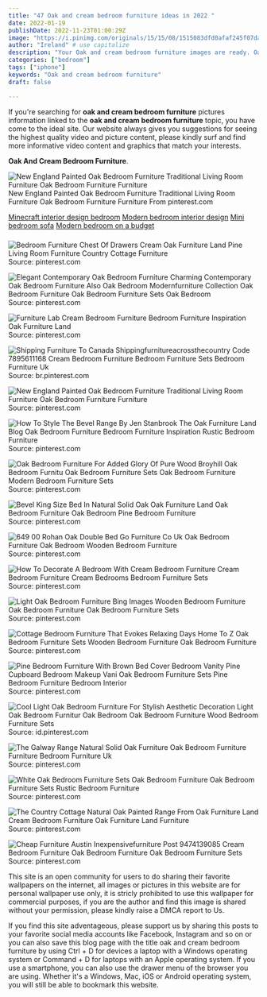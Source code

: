 ```yaml
---
title: "47 Oak and cream bedroom furniture ideas in 2022 "
date: 2022-01-19
publishDate: 2022-11-23T01:00:29Z
image: "https://i.pinimg.com/originals/15/15/08/1515083dfd0afaf245f07da8d0e1e4a5.jpg"
author: "Ireland" # use capitalize
description: "Your Oak and cream bedroom furniture images are ready. Oak and cream bedroom furniture are a topic that is being searched for and liked by netizens today. You can Find and Download the Oak and cream bedroom furniture files here. Get all royalty-free vectors."
categories: ["bedroom"]
tags: ["iphone"]
keywords: "Oak and cream bedroom furniture"
draft: false

---
```


If you're searching for **oak and cream bedroom furniture** pictures information linked to the **oak and cream bedroom furniture** topic, you have come to the ideal  site.  Our website always  gives you  suggestions  for seeing  the highest  quality video and picture  content, please kindly surf and find more informative video content and graphics  that match your interests.

**Oak And Cream Bedroom Furniture**. 

![New England Painted Oak Bedroom Furniture Traditional Living Room Furniture Oak Bedroom Furniture Furniture](https://i.pinimg.com/originals/02/b0/1e/02b01e35338a2f004044bba23b459f4e.jpg "New England Painted Oak Bedroom Furniture Traditional Living Room Furniture Oak Bedroom Furniture Furniture")
New England Painted Oak Bedroom Furniture Traditional Living Room Furniture Oak Bedroom Furniture Furniture From pinterest.com

[Minecraft interior design bedroom](/minecraft-interior-design-bedroom/)
[Modern bedroom interior design](/modern-bedroom-interior-design/)
[Mini bedroom sofa](/mini-bedroom-sofa/)
[Modern bedroom on a budget](/modern-bedroom-on-a-budget/)



### 

 


![Bedroom Furniture Chest Of Drawers Cream Oak Furniture Land Pine Living Room Furniture Country Cottage Furniture](https://i.pinimg.com/originals/15/d3/90/15d3905d02f524a1741134c69e77c810.jpg "Bedroom Furniture Chest Of Drawers Cream Oak Furniture Land Pine Living Room Furniture Country Cottage Furniture")
Source: pinterest.com

 

![Elegant Contemporary Oak Bedroom Furniture Charming Contemporary Oak Bedroom Furniture Also Oak Bedroom Modernfurniture Collection Oak Bedroom Furniture Oak Bedroom Furniture Sets Oak Bedroom](https://i.pinimg.com/originals/df/53/dd/df53ddd73054a5e089c6e24f190c3c7c.png "Elegant Contemporary Oak Bedroom Furniture Charming Contemporary Oak Bedroom Furniture Also Oak Bedroom Modernfurniture Collection Oak Bedroom Furniture Oak Bedroom Furniture Sets Oak Bedroom")
Source: pinterest.com

 

![Furniture Lab Cream Bedroom Furniture Bedroom Furniture Inspiration Oak Furniture Land](https://i.pinimg.com/originals/32/c0/18/32c01843df85d04608563b566a28c54f.jpg "Furniture Lab Cream Bedroom Furniture Bedroom Furniture Inspiration Oak Furniture Land")
Source: pinterest.com

 

![Shipping Furniture To Canada Shippingfurnitureacrossthecountry Code 7895611168 Cream Bedroom Furniture Bedroom Furniture Sets Bedroom Furniture Uk](https://i.pinimg.com/originals/31/d2/b5/31d2b5612582ba842bdb61e883482f74.jpg "Shipping Furniture To Canada Shippingfurnitureacrossthecountry Code 7895611168 Cream Bedroom Furniture Bedroom Furniture Sets Bedroom Furniture Uk")
Source: br.pinterest.com

 

![New England Painted Oak Bedroom Furniture Traditional Living Room Furniture Oak Bedroom Furniture Furniture](https://i.pinimg.com/originals/02/b0/1e/02b01e35338a2f004044bba23b459f4e.jpg "New England Painted Oak Bedroom Furniture Traditional Living Room Furniture Oak Bedroom Furniture Furniture")
Source: pinterest.com

 

![How To Style The Bevel Range By Jen Stanbrook The Oak Furniture Land Blog Oak Bedroom Furniture Bedroom Furniture Inspiration Rustic Bedroom Furniture](https://i.pinimg.com/originals/15/5a/99/155a99f9b56505930dc029002ec68cc1.jpg "How To Style The Bevel Range By Jen Stanbrook The Oak Furniture Land Blog Oak Bedroom Furniture Bedroom Furniture Inspiration Rustic Bedroom Furniture")
Source: pinterest.com

 

![Oak Bedroom Furniture For Added Glory Of Pure Wood Broyhill Oak Bedroom Furnitu Oak Bedroom Furniture Sets Oak Bedroom Furniture Modern Bedroom Furniture Sets](https://i.pinimg.com/originals/ae/de/2a/aede2aa063e4ed6f3bf19ef1246761c8.jpg "Oak Bedroom Furniture For Added Glory Of Pure Wood Broyhill Oak Bedroom Furnitu Oak Bedroom Furniture Sets Oak Bedroom Furniture Modern Bedroom Furniture Sets")
Source: pinterest.com

 

![Bevel King Size Bed In Natural Solid Oak Oak Furniture Land Oak Bedroom Furniture Oak Bedroom Pine Bedroom Furniture](https://i.pinimg.com/originals/21/bb/ae/21bbaedbf3ec7522423cd15151f62dcd.jpg "Bevel King Size Bed In Natural Solid Oak Oak Furniture Land Oak Bedroom Furniture Oak Bedroom Pine Bedroom Furniture")
Source: pinterest.com

 

![649 00 Rohan Oak Double Bed Go Furniture Co Uk Oak Bedroom Furniture Oak Bedroom Wooden Bedroom Furniture](https://i.pinimg.com/originals/18/54/14/1854143452cb4bd5f20bf75493139367.png "649 00 Rohan Oak Double Bed Go Furniture Co Uk Oak Bedroom Furniture Oak Bedroom Wooden Bedroom Furniture")
Source: pinterest.com

 

![How To Decorate A Bedroom With Cream Bedroom Furniture Cream Bedroom Furniture Cream Bedrooms Bedroom Furniture Sets](https://i.pinimg.com/originals/0a/44/18/0a44180b8057a58ac29761ac1cc8c219.jpg "How To Decorate A Bedroom With Cream Bedroom Furniture Cream Bedroom Furniture Cream Bedrooms Bedroom Furniture Sets")
Source: pinterest.com

 

![Light Oak Bedroom Furniture Bing Images Wooden Bedroom Furniture Oak Bedroom Furniture Oak Bedroom Furniture Sets](https://i.pinimg.com/originals/84/a9/ba/84a9bafb0962ad79c192c6d1010a8108.jpg "Light Oak Bedroom Furniture Bing Images Wooden Bedroom Furniture Oak Bedroom Furniture Oak Bedroom Furniture Sets")
Source: pinterest.com

 

![Cottage Bedroom Furniture That Evokes Relaxing Days Home To Z Oak Bedroom Furniture Sets Wooden Bedroom Furniture Oak Bedroom Furniture](https://i.pinimg.com/originals/c7/40/69/c7406905c1db0a6d08de98f036ad912e.jpg "Cottage Bedroom Furniture That Evokes Relaxing Days Home To Z Oak Bedroom Furniture Sets Wooden Bedroom Furniture Oak Bedroom Furniture")
Source: pinterest.com

 

![Pine Bedroom Furniture With Brown Bed Cover Bedroom Vanity Pine Cupboard Bedroom Makeup Vani Oak Bedroom Furniture Sets Pine Bedroom Furniture Bedroom Interior](https://i.pinimg.com/originals/0d/85/9a/0d859ac851389664bdee0b6afc581727.jpg "Pine Bedroom Furniture With Brown Bed Cover Bedroom Vanity Pine Cupboard Bedroom Makeup Vani Oak Bedroom Furniture Sets Pine Bedroom Furniture Bedroom Interior")
Source: pinterest.com

 

![Cool Light Oak Bedroom Furniture For Stylish Aesthetic Decoration Light Oak Bedroom Furnitur Oak Bedroom Oak Bedroom Furniture Wood Bedroom Furniture Sets](https://i.pinimg.com/originals/77/2d/47/772d472e3695d866ccaf6b8b26ad9a9b.jpg "Cool Light Oak Bedroom Furniture For Stylish Aesthetic Decoration Light Oak Bedroom Furnitur Oak Bedroom Oak Bedroom Furniture Wood Bedroom Furniture Sets")
Source: id.pinterest.com

 

![The Galway Range Natural Solid Oak Furniture Oak Bedroom Furniture Furniture Bedroom Furniture Uk](https://i.pinimg.com/originals/b7/ea/a9/b7eaa9f34540cfe211b2ad6900b1b2c1.jpg "The Galway Range Natural Solid Oak Furniture Oak Bedroom Furniture Furniture Bedroom Furniture Uk")
Source: pinterest.com

 

![White Oak Bedroom Furniture Sets Oak Bedroom Furniture Oak Bedroom Furniture Sets Rustic Bedroom Furniture](https://i.pinimg.com/originals/4d/50/ef/4d50ef3abc86b21a4ee15831fb40c690.jpg "White Oak Bedroom Furniture Sets Oak Bedroom Furniture Oak Bedroom Furniture Sets Rustic Bedroom Furniture")
Source: pinterest.com

 

![The Country Cottage Natural Oak Painted Range From Oak Furniture Land Cream Bedroom Furniture Oak Furniture Land Furniture](https://i.pinimg.com/originals/3f/cd/e2/3fcde2f0902360a6a4c2eaec45b7b00b.jpg "The Country Cottage Natural Oak Painted Range From Oak Furniture Land Cream Bedroom Furniture Oak Furniture Land Furniture")
Source: pinterest.com

 

![Cheap Furniture Austin Inexpensivefurniture Post 9474139085 Cream Bedroom Furniture Oak Bedroom Furniture Oak Bedroom Furniture Sets](https://i.pinimg.com/originals/15/15/08/1515083dfd0afaf245f07da8d0e1e4a5.jpg "Cheap Furniture Austin Inexpensivefurniture Post 9474139085 Cream Bedroom Furniture Oak Bedroom Furniture Oak Bedroom Furniture Sets")
Source: pinterest.com

 

This site is an open community for users to do sharing their favorite wallpapers on the internet, all images or pictures in this website are for personal wallpaper use only, it is stricly prohibited to use this wallpaper for commercial purposes, if you are the author and find this image is shared without your permission, please kindly raise a DMCA report to Us.

If you find this site adventageous, please support us by sharing this posts to your favorite social media accounts like Facebook, Instagram and so on or you can also save this blog page with the title oak and cream bedroom furniture by using Ctrl + D for devices a laptop with a Windows operating system or Command + D for laptops with an Apple operating system. If you use a smartphone, you can also use the drawer menu of the browser you are using. Whether it's a Windows, Mac, iOS or Android operating system, you will still be able to bookmark this website.
